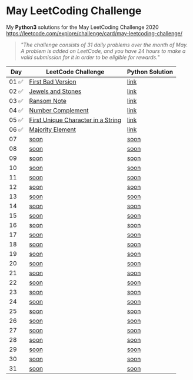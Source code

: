 # May LeetCoding Challenge
My **Python3** solutions for the May LeetCoding Challenge 2020  
https://leetcode.com/explore/challenge/card/may-leetcoding-challenge/  

> *"The challenge consists of 31 daily problems over the month of May. A problem is added on LeetCode, and you have 24 hours to make a valid submission for it in order to be eligible for rewards."*  


 Day  | LeetCode Challenge | Python Solution |
----- |----------| ---------|
01 ✅ | [First Bad Version](https://leetcode.com/explore/challenge/card/may-leetcoding-challenge/534/week-1-may-1st-may-7th/3316/) | [link](https://github.com/vintonic/MayLeetCodingChallenge/blob/master/Challenges/firstbadversion.py)
02 ✅ | [Jewels and Stones](https://leetcode.com/explore/featured/card/may-leetcoding-challenge/534/week-1-may-1st-may-7th/3317/) | [link](https://github.com/vintonic/MayLeetCodingChallenge/blob/master/Challenges/jewelsandstones.py)
03 ✅ | [Ransom Note](https://leetcode.com/explore/challenge/card/may-leetcoding-challenge/534/week-1-may-1st-may-7th/3318/) | [link](https://github.com/vintonic/MayLeetCodingChallenge/blob/master/Challenges/ransomnote.py)
04 ✅ | [Number Complement](https://leetcode.com/explore/challenge/card/may-leetcoding-challenge/534/week-1-may-1st-may-7th/3319/) | [link](https://github.com/vintonic/MayLeetCodingChallenge/blob/master/Challenges/numbercomplement.py)
05 ✅ | [First Unique Character in a String](https://leetcode.com/explore/challenge/card/may-leetcoding-challenge/534/week-1-may-1st-may-7th/3320/) | [link](https://github.com/vintonic/MayLeetCodingChallenge/blob/master/Challenges/firstuniquecharacter.py)
06 ✅ | [Majority Element](https://leetcode.com/explore/challenge/card/may-leetcoding-challenge/534/week-1-may-1st-may-7th/3321/) | [link](https://github.com/vintonic/MayLeetCodingChallenge/blob/master/Challenges/majorityelement.py)
07 | [soon](#) | [soon](#)
08 | [soon](#) | [soon](#)
09 | [soon](#) | [soon](#)
10 | [soon](#) | [soon](#)
11 | [soon](#) | [soon](#)
12 | [soon](#) | [soon](#)
13 | [soon](#) | [soon](#)
14 | [soon](#) | [soon](#)
15 | [soon](#) | [soon](#)
16 | [soon](#) | [soon](#)
17 | [soon](#) | [soon](#)
18 | [soon](#) | [soon](#)
19 | [soon](#) | [soon](#)
20 | [soon](#) | [soon](#)
21 | [soon](#) | [soon](#)
22 | [soon](#) | [soon](#)
23 | [soon](#) | [soon](#)
24 | [soon](#) | [soon](#)
25 | [soon](#) | [soon](#)
26 | [soon](#) | [soon](#)
27 | [soon](#) | [soon](#)
28 | [soon](#) | [soon](#)
29 | [soon](#) | [soon](#)
30 | [soon](#) | [soon](#)
31 | [soon](#) | [soon](#)
